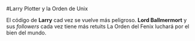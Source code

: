 
#Larry Plotter y la Orden de Unix

El código de **Larry** cad vez se vuelve más peligroso.
**Lord Ballmermort** y sus *followers* cada vez tiene más retuits
La Orden del Fenix luchará por el bien del mundo.
